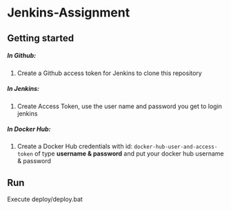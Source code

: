 # Jenkins-Assignment

## Getting started

##### In Github:

1. Create a Github access token for Jenkins to clone this repository

##### In Jenkins:

1. Create Access Token, use the user name and password you get to login jenkins

##### In Docker Hub:

1. Create a Docker Hub credentials with id: `docker-hub-user-and-access-token` of type **username & password** and put your docker hub username & password

## Run

Execute deploy/deploy.bat